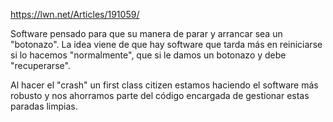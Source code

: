 https://lwn.net/Articles/191059/

Software pensado para que su manera de parar y arrancar sea un "botonazo".
La idea viene de que hay software que tarda más en reiniciarse si lo hacemos "normalmente", que si le damos un botonazo y debe "recuperarse".

Al hacer el "crash" un first class citizen estamos haciendo el software más robusto y nos ahorramos parte del código encargada de gestionar estas paradas limpias.

